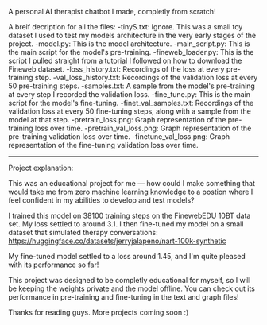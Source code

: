 A personal AI therapist chatbot I made, completly from scratch!

A breif decription for all the files:
-tinyS.txt: Ignore. This was a small toy dataset I used to test my models architecture in the very early stages of the project.
-model.py: This is the model architecture.
-main_script.py: This is the main script for the model's pre-training.
-fineweb_loader.py: This is the script I pulled straight from a tutorial I followed on how to download the Fineweb dataset.
-loss_history.txt: Recordings of the loss at every pre-training step.
-val_loss_history.txt: Recordings of the validation loss at every 50 pre-training steps.
-samples.txt: A sample from the model's pre-training at every step I recorded the validation loss.
-fine_tune.py: This is the main script for the model's fine-tuning.
-finet_val_samples.txt: Recordings of the validation loss at every 50 fine-tuning steps, along with a sample from the model at that step.
-pretrain_loss.png: Graph representation of the pre-training loss over time.
-pretrain_val_loss.png: Graph representation of the pre-training validation loss over time.
-finetune_val_loss.png: Graph representation of the fine-tuning validation loss over time.

---------------------------------------------------------------------------------------------------------------------------------------------
Project explanation:

This was an educational project for me — how could I make something that would take me from zero machine learning knowledge to a postion where I feel confident in my abilities to develop and test models?

I trained this model on 38100 training steps on the FinewebEDU 10BT data set. My loss settled to around 3.1. I then fine-tuned my model on a small dataset that simulated therapy conversations: https://huggingface.co/datasets/jerryjalapeno/nart-100k-synthetic

My fine-tuned model settled to a loss around 1.45, and I'm quite pleased with its performance so far!

This project was designed to be completly educational for myself, so I will be keeping the weights private and the model offline. You can check out its performance in pre-training and fine-tuning in the text and graph files!

Thanks for reading guys. More projects coming soon :)
